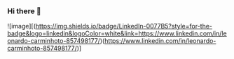 ### Hi there 👋

<!--
**leoxx01/leoxx01** is a ✨ _special_ ✨ repository because its `README.md` (this file) appears on your GitHub profile.

Here are some ideas to get you started:

- 🔭 I’m currently working on ...
- 🌱 I’m currently learning ...
- 👯 I’m looking to collaborate on ...
- 🤔 I’m looking for help with ...
- 💬 Ask me about ...
- 📫 How to reach me: ...
- 😄 Pronouns: ...
- ⚡ Fun fact: ...
-->

![image][(https://img.shields.io/badge/LinkedIn-0077B5?style=for-the-badge&logo=linkedin&logoColor=white&link=https://www.linkedin.com/in/leonardo-carminhoto-857498177/)(https://www.linkedin.com/in/leonardo-carminhoto-857498177/)]
